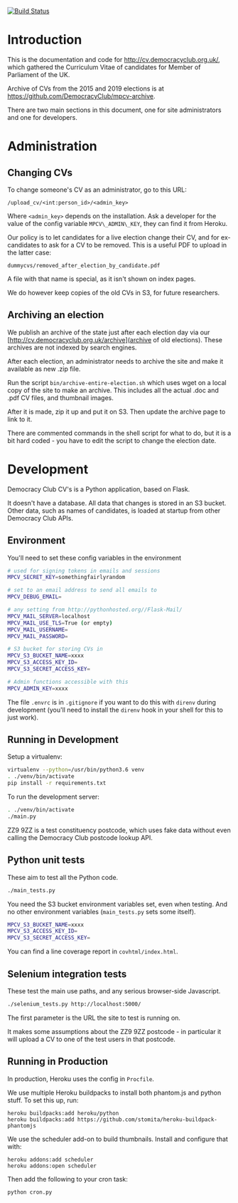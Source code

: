 [![Build Status](https://travis-ci.org/frabcus/mpcv.svg?branch=master)](https://travis-ci.org/frabcus/mpcv)


Introduction
============

This is the documentation and code for http://cv.democracyclub.org.uk/, which
gathered the Curriculum Vitae of candidates for Member of Parliament of the UK.

Archive of CVs from the 2015 and 2019 elections is at https://github.com/DemocracyClub/mpcv-archive.

There are two main sections in this document, one for site administrators
and one for developers.


Administration
==============

Changing CVs
------------

To change someone's CV as an administrator, go to this URL:

```
/upload_cv/<int:person_id>/<admin_key>
```

Where `<admin_key>` depends on the installation. Ask a developer for the value
of the config variable `MPCV\_ADMIN\_KEY`, they can find it from Heroku.

Our policy is to let candidates for a live election change their CV, and for
ex-candidates to ask for a CV to be removed. This is a useful PDF to upload
in the latter case:

```
dummycvs/removed_after_election_by_candidate.pdf
```

A file with that name is special, as it isn't shown on index pages.

We do however keep copies of the old CVs in S3, for future researchers. 


Archiving an election
---------------------

We publish an archive of the state just after each election day via our
[http://cv.democracyclub.org.uk/archive](archive of old elections). These
archives are not indexed by search engines.

After each election, an administrator needs to archive the site and make it
available as new .zip file. 

Run the script `bin/archive-entire-election.sh` which uses wget on a local copy
of the site to make an archive. This includes all the actual .doc and .pdf CV
files, and thumbnail images.

After it is made, zip it up and put it on S3. Then update the archive page
to link to it.

There are commented commands in the shell script for what to do, but it is a
bit hard coded - you have to edit the script to change the election date.


Development
===========

Democracy Club CV's is a Python application, based on Flask. 

It doesn't have a database. All data that changes is stored in an S3 bucket.
Other data, such as names of candidates, is loaded at startup from other
Democracy Club APIs.


Environment
-----------

You'll need to set these config variables in the environment

```sh
# used for signing tokens in emails and sessions
MPCV_SECRET_KEY=somethingfairlyrandom

# set to an email address to send all emails to
MPCV_DEBUG_EMAIL=

# any setting from http://pythonhosted.org//Flask-Mail/
MPCV_MAIL_SERVER=localhost
MPCV_MAIL_USE_TLS=True (or empty)
MPCV_MAIL_USERNAME=
MPCV_MAIL_PASSWORD=

# S3 bucket for storing CVs in
MPCV_S3_BUCKET_NAME=xxxx
MPCV_S3_ACCESS_KEY_ID=
MPCV_S3_SECRET_ACCESS_KEY=

# Admin functions accessible with this
MPCV_ADMIN_KEY=xxxx
```

The file `.envrc` is in `.gitignore` if you want to do this with
`direnv` during development (you'll need to install the `direnv`
hook in your shell for this to just work).


Running in Development
----------------------

Setup a virtualenv:

```sh
virtualenv --python=/usr/bin/python3.6 venv
. ./venv/bin/activate
pip install -r requirements.txt
```

To run the development server:

```sh
. ./venv/bin/activate
./main.py
```

ZZ9 9ZZ is a test constituency postcode, which uses fake data without even
calling the Democracy Club postcode lookup API.


Python unit tests
-----------------

These aim to test all the Python code.

```sh
./main_tests.py
```

You need the S3 bucket environment variables set, even when testing.
And no other environment variables (`main_tests.py` sets some itself).

```sh
MPCV_S3_BUCKET_NAME=xxxx
MPCV_S3_ACCESS_KEY_ID=
MPCV_S3_SECRET_ACCESS_KEY=
```

You can find a line coverage report in `covhtml/index.html`.


Selenium integration tests
--------------------------

These test the main use paths, and any serious browser-side Javascript.

```sh
./selenium_tests.py http://localhost:5000/
```

The first parameter is the URL the site to test is running on. 

It makes some assumptions about the ZZ9 9ZZ postcode - in particular it will
upload a CV to one of the test users in that postcode.


Running in Production
---------------------

In production, Heroku uses the config in `Procfile`.

We use multiple Heroku buildpacks to install both phantom.js and python stuff.
To set this up, run:

```
heroku buildpacks:add heroku/python
heroku buildpacks:add https://github.com/stomita/heroku-buildpack-phantomjs
```

We use the scheduler add-on to build thumbnails. Install and configure that
with:

```
heroku addons:add scheduler
heroku addons:open scheduler
```

Then add the following to your cron task:

```
python cron.py
```


